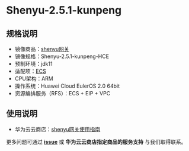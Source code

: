 # Shenyu-2.5.1-kunpeng

## 规格说明

- 镜像商品：[shenyu网关](https://marketplace.huaweicloud.com/hidden/contents/564d306e-87f0-4ba3-b4b4-5dd57a915468#productid=OFFI1141938203605426176)
- 镜像规格：Shenyu-2.5.1-kunpeng-HCE
- 预制环境：jdk11
- 适配项：[ECS](https://support.huaweicloud.com/ecs/index.html)
- CPU架构：ARM
- 操作系统：Huawei Cloud EulerOS 2.0 64bit
- 资源编排服务（RFS）：ECS + EIP + VPC

## 使用说明

- 华为云云商店：[shenyu网关使用指南](./docs/usage.md)

更多问题可通过 [**issue**](https://github.com/HuaweiCloudDeveloper/shenyu-image/issues) 或 **华为云云商店指定商品的服务支持** 与我们取得联系。